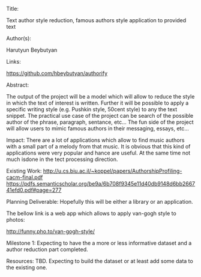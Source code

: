 Title:

Text author style reduction, famous authors style application to provided text

Author(s):

Harutyun Beybutyan

Links:

https://github.com/hbeybutyan/authorify

Abstract:

The output of the project will be a model which will allow to reduce the style in which the text of interest is written. Further it will be possible to apply a specific writing style (e.g. Pushkin style, 50cent style) to any the text snippet.
The practical use case of the project can be search of the possible author of the phrase, paragraph, sentance, etc...
The fun side of the project will allow users to mimic famous authors in their messaging, essays, etc...

Impact:
There are a lot of applications which allow to find music authors with a small part of a melody from that music. It is obvious that this kind of applications were very popular and hance are useful. At the same time not much isdone in the tect processing direction. 

Existing Work:
http://u.cs.biu.ac.il/~koppel/papers/AuthorshipProfiling-cacm-final.pdf
https://pdfs.semanticscholar.org/be9a/6b708f9345e11d40db9148d6bb266741efd0.pdf#page=277

Planning
Deliverable:
Hopefully this will be either a library or an application.

The bellow link is a web app which allows to apply van-gogh style to photos:

http://funny.pho.to/van-gogh-style/

Milestone 1:
Expecting to have the a more or less informative dataset and a author reduction part completed.

Resources:
TBD. Expecting to build the dataset or at least add some data to the existing one.
